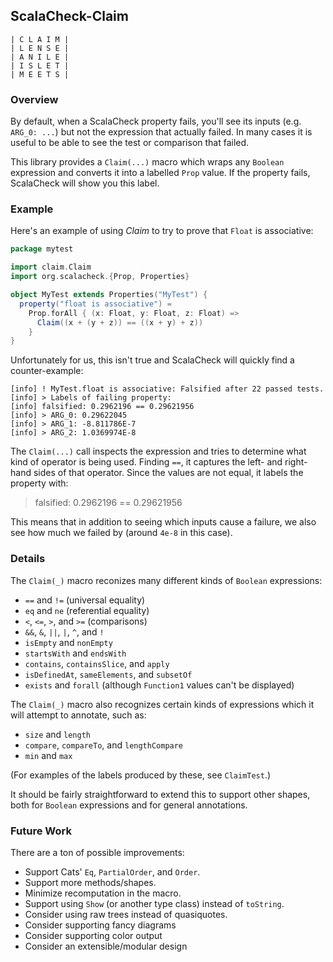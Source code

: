 ## ScalaCheck-Claim

```
| C L A I M |
| L E N S E |
| A N I L E |
| I S L E T |
| M E E T S |
```

### Overview

By default, when a ScalaCheck property fails, you'll see its inputs
(e.g. `ARG_0: ...`) but not the expression that actually failed. In
many cases it is useful to be able to see the test or comparison that
failed.

This library provides a `Claim(...)` macro which wraps any `Boolean`
expression and converts it into a labelled `Prop` value. If the
property fails, ScalaCheck will show you this label.

### Example

Here's an example of using *Claim* to try to prove that `Float` is
associative:

```scala
package mytest

import claim.Claim
import org.scalacheck.{Prop, Properties}

object MyTest extends Properties("MyTest") {
  property("float is associative") =
    Prop.forAll { (x: Float, y: Float, z: Float) =>
      Claim((x + (y + z)) == ((x + y) + z))
    }
}
```

Unfortunately for us, this isn't true and ScalaCheck will quickly find
a counter-example:

```
[info] ! MyTest.float is associative: Falsified after 22 passed tests.
[info] > Labels of failing property:
[info] falsified: 0.2962196 == 0.29621956
[info] > ARG_0: 0.29622045
[info] > ARG_1: -8.811786E-7
[info] > ARG_2: 1.0369974E-8
```

The `Claim(...)` call inspects the expression and tries to determine
what kind of operator is being used. Finding `==`, it captures the
left- and right-hand sides of that operator. Since the values are not
equal, it labels the property with:

> falsified: 0.2962196 == 0.29621956

This means that in addition to seeing which inputs cause a failure, we
also see how much we failed by (around `4e-8` in this case).

### Details

The `Claim(_)` macro reconizes many different kinds of `Boolean`
expressions:

 * `==` and `!=` (universal equality)
 * `eq` and `ne` (referential equality)
 * `<`, `<=`, `>`, and `>=` (comparisons)
 * `&&`, `&`, `||`, `|`, `^`, and `!`
 * `isEmpty` and `nonEmpty`
 * `startsWith` and `endsWith`
 * `contains`, `containsSlice`, and `apply`
 * `isDefinedAt`, `sameElements`, and `subsetOf`
 * `exists` and `forall` (although `Function1` values can't be displayed)

The `Claim(_)` macro also recognizes certain kinds of expressions
which it will attempt to annotate, such as:

 * `size` and `length`
 * `compare`, `compareTo`, and `lengthCompare`
 * `min` and `max`

(For examples of the labels produced by these, see `ClaimTest`.)

It should be fairly straightforward to extend this to support other
shapes, both for `Boolean` expressions and for general annotations.

### Future Work

There are a ton of possible improvements:

 * Support Cats' `Eq`, `PartialOrder`, and `Order`.
 * Support more methods/shapes.
 * Minimize recomputation in the macro.
 * Support using `Show` (or another type class) instead of `toString`.
 * Consider using raw trees instead of quasiquotes.
 * Consider supporting fancy diagrams
 * Consider supporting color output
 * Consider an extensible/modular design
